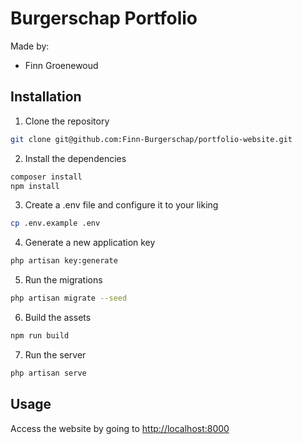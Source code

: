 # Burgerschap Portfolio

Made by:

- Finn Groenewoud

## Installation

1. Clone the repository

```bash
git clone git@github.com:Finn-Burgerschap/portfolio-website.git
```

2. Install the dependencies

```bash
composer install
npm install
```

3. Create a .env file and configure it to your liking

```bash
cp .env.example .env
```

4. Generate a new application key

```bash
php artisan key:generate
```

5. Run the migrations

```bash
php artisan migrate --seed
```

6. Build the assets

```bash
npm run build
```

7. Run the server

```bash
php artisan serve
```

## Usage

Access the website by going to [http://localhost:8000](http://localhost:8000)
